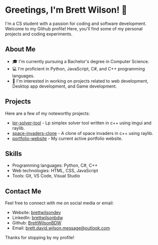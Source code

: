 # Greetings, I'm Brett Wilson! 👋

I'm a CS student with a passion for coding and software development. Welcome to my Github profile! Here, you'll find some of my personal projects and coding experiments.

## About Me

- 🎓 I'm currently pursuing a Bachelor's degree in Computer Science.
- 💻 I'm proficient in Python, JavaScript, C#, and C++ programming languages.
- 🤔 I'm interested in working on projects related to web development, Desktop app development, and Game development.

## Projects

Here are a few of my noteworthy projects:

- [lpr-solver-tool](https://github.com/BrettWilsonBDW/lpr-solver-tool) - Lp simplex solver tool written in c++ using imgui and raylib.
- [space-invaders-clone](https://github.com/BrettWilsonBDW/space-invaders-clone) - A clone of space invaders in c++ using raylib.
- [portfolio-website](https://github.com/BrettWilsonBDW/portfolio-website) - My current active portfolio website.

## Skills

- Programming languages: Python, C#, C++
- Web technologies: HTML, CSS, JavaScript
- Tools: Git, VS Code, Visual Studio

## Contact Me

Feel free to connect with me on social media or email:

- Website: [brettwilsondev](https://www.brettwilsondev.com/)
- LinkedIn: [brettwilsonbdw](https://www.linkedin.com/in/brettwilsonbdw/)
- Github: [BrettWilsonBDW](https://github.com/brettwilsonbdw)
- Email: [brett.david.wilson.message@outlook.com](mailto:brett.david.wilson.message@outlook.com)

Thanks for stopping by my profile!


